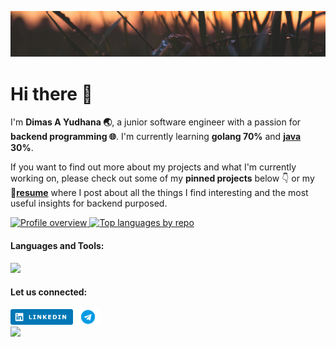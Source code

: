 ![Header of Tokyo with a blue tint](./img/header.jpg)

# Hi there 👋

I'm **Dimas A Yudhana 🌏**, a junior software engineer with a passion for **backend programming 🌐**. I'm currently learning **golang 70%** and **[java](https://github.com/orgs/java-thread-7/repositories) 30%**.

If you want to find out more about my projects and what I'm currently working on, please check out some of my **pinned projects** below 👇 or my **🔗[resume](https://docs.google.com/document/d/1Fj_Ss0WwAu4MfPMF_td3mCUdKIQ8gLec/edit?usp=sharing&ouid=105301146773314503984&rtpof=true&sd=true)** where I post about all the things I find interesting and the most useful insights for backend purposed.

<a display="inline" target="_blank" href="http://github-profile-summary-cards.vercel.app/api/cards/profile-details?username=dimasyudhana&theme=github">
    <img alt="Profile overview" src="http://github-profile-summary-cards.vercel.app/api/cards/profile-details?username=dimasyudhana&theme=github" height="160">
</a>

<a display="inline" target="_blank" href="http://github-profile-summary-cards.vercel.app/api/cards/repos-per-language?username=dimasyudhana&theme=github">
    <img alt="Top languages by repo" src="http://github-profile-summary-cards.vercel.app/api/cards/repos-per-language?username=dimasyudhana&theme=github" height="160">
</a>
<div align="left">
  <h4 align="left">Languages and Tools: </h4>
  <p>
    <a href="https://skillicons.dev">
      <img src="https://skillicons.dev/icons?i=linux,docker,git,github,go,java,mysql,postgres,redis,postman,gcp,stackoverflow">
    </a>
  </p>
</div>
<div>
  <h4 align="left">Let us connected:</h4>
    <a href=https://www.linkedin.com/in/dimas-a-yudhana-820008251><img height="25" width="100" title="linkedin.com/in/dimas-a-yudhana-820008251" src="./img/linkedin.png"></a>
    <a href=https://t.me/dimasyudhana><img height="25" width="" title="t.me/dimasyudhana" src="./img/telegram.png"></a>
</div>
<div>
  <img src="https://camo.githubusercontent.com/b867e04377eea646939445ce4e0565253428256abc39c6d32d7b67aab3160d18/68747470733a2f2f63617073756c652d72656e6465722e76657263656c2e6170702f6170693f747970653d776176696e6726636f6c6f723d6772616469656e74266865696768743d3130302673656374696f6e3d666f6f746572" theme="tokyonight">
</div>
